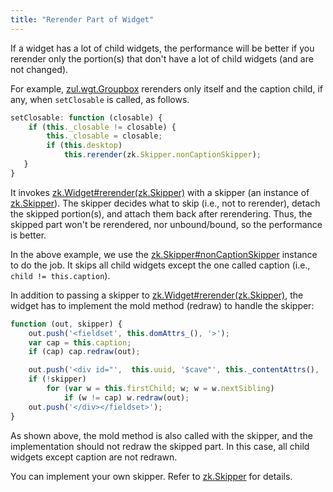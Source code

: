 ```yaml
---
title: "Rerender Part of Widget"
---
```


If a widget has a lot of child widgets, the performance will be better
if you rerender only the portion(s) that don't have a lot of child
widgets (and are not changed).

For example, [zul.wgt.Groupbox](https://www.zkoss.org/javadoc/latest/jsdoc/classes/zul.wgt.Groupbox.html)
rerenders only itself and the caption child, if any, when `setClosable`
is called, as follows.

```javascript
setClosable: function (closable) {
    if (this._closable != closable) {
        this._closable = closable;
        if (this.desktop)
            this.rerender(zk.Skipper.nonCaptionSkipper);
   }
}
```

It invokes
[zk.Widget#rerender(zk.Skipper)](https://www.zkoss.org/javadoc/latest/jsdoc/classes/zk.Widget.html#rerender(zk.Skipper))
with a skipper (an instance of
[zk.Skipper](https://www.zkoss.org/javadoc/latest/jsdoc/classes/zk.Skipper.html)). The skipper decides
what to skip (i.e., not to rerender), detach the skipped portion(s), and
attach them back after rerendering. Thus, the skipped part won't be
rerendered, nor unbound/bound, so the performance is better.

In the above example, we use the
[zk.Skipper#nonCaptionSkipper](https://www.zkoss.org/javadoc/latest/jsdoc/classes/zk.Skipper.html#nonCaptionSkipper)
instance to do the job. It skips all child widgets except the one called
caption (i.e., `child != this.caption`).

In addition to passing a skipper to
[zk.Widget#rerender(zk.Skipper)](https://www.zkoss.org/javadoc/latest/jsdoc/classes/zk.Widget.html#rerender(zk.Skipper)),
the widget has to implement the mold method (redraw) to handle the
skipper:

```javascript
function (out, skipper) {
    out.push('<fieldset', this.domAttrs_(), '>');
    var cap = this.caption;
    if (cap) cap.redraw(out);

    out.push('<div id="',  this.uuid, '$cave"', this._contentAttrs(), '>');
    if (!skipper)
        for (var w = this.firstChild; w; w = w.nextSibling)
            if (w != cap) w.redraw(out);
    out.push('</div></fieldset>');
}
```

As shown above, the mold method is also called with the skipper, and the
implementation should not redraw the skipped part. In this case, all
child widgets except caption are not redrawn.

You can implement your own skipper. Refer to
[zk.Skipper](https://www.zkoss.org/javadoc/latest/jsdoc/classes/zk.Skipper.html) for details.


